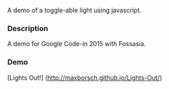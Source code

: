 A demo of a toggle-able light using javascript.

### Description
A demo for Google Code-in 2015 with Fossasia.

### Demo
[Lights Out!] (http://maxborsch.github.io/Lights-Out/)
